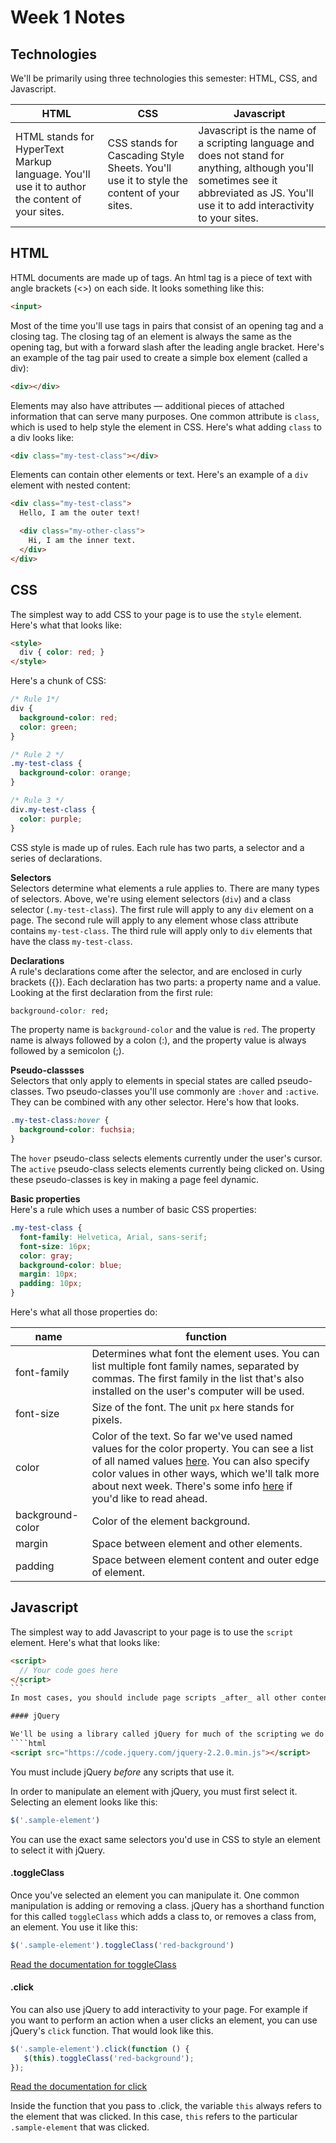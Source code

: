 # Week 1 Notes

## Technologies

We'll be primarily using three technologies this semester: HTML, CSS, and Javascript.


HTML | CSS | Javascript
---- | --- | ----------
HTML stands for HyperText Markup language. You'll use it to author the content of your sites. | CSS stands for Cascading Style Sheets. You'll use it to style the content of your sites. | Javascript is the name of a scripting language and does not stand for anything, although you'll sometimes see it abbreviated as JS. You'll use it to add interactivity to your sites.

## HTML
HTML documents are made up of tags. An html tag is a piece of text with angle brackets (<>) on each side. It looks something like this:
````html
<input>
````

Most of the time you'll use tags in pairs that consist of an opening tag and a closing tag. The closing tag of an element is always the same as the opening tag, but with a forward slash after the leading angle bracket. Here's an example of the tag pair used to create a simple box element (called a div):
````html
<div></div>
````

Elements may also have attributes — additional pieces of attached information that can serve many purposes. One common attribute is `class`, which is used to help style the element in CSS. Here's what adding `class` to a div looks like:
````html
<div class="my-test-class"></div>
````

Elements can contain other elements or text. Here's an example of a `div` element with nested content:
````html
<div class="my-test-class">
  Hello, I am the outer text!

  <div class="my-other-class">
    Hi, I am the inner text.
  </div>
</div>
````

## CSS

The simplest way to add CSS to your page is to use the `style` element. Here's what that looks like:
```html
<style>
  div { color: red; }
</style>
```

Here's a chunk of CSS:
```css
/* Rule 1*/
div {
  background-color: red;
  color: green;
}

/* Rule 2 */
.my-test-class {
  background-color: orange;
}

/* Rule 3 */
div.my-test-class {
  color: purple;
}
```

CSS style is made up of rules. Each rule has two parts, a selector and a series of declarations. 

**Selectors**  
Selectors determine what elements a rule applies to. There are many types of selectors. Above, we're using element selectors (`div`) and a class selector (`.my-test-class`). The first rule will apply to any `div` element on a page. The second rule will apply to any element whose class attribute contains `my-test-class`. The third rule will apply only to `div` elements that have the class `my-test-class`.

**Declarations**  
A rule's declarations come after the selector, and are enclosed in curly brackets ({}). Each declaration has two parts: a property name and a value. Looking at the first declaration from the first rule:
```css
background-color: red;
```
The property name is `background-color` and the value is `red`. The property name is always followed by a colon (:), and the property value is always followed by a semicolon (;).

**Pseudo-classses**  
Selectors that only apply to elements in special states are called pseudo-classes. Two pseudo-classes you'll use commonly are `:hover` and `:active`. They can be combined with any other selector. Here's how that looks.
```css
.my-test-class:hover {
  background-color: fuchsia;
}
```
The `hover` pseudo-class selects elements currently under the user's cursor. The `active` pseudo-class selects elements currently being clicked on. Using these pseudo-classes is key in making a page feel dynamic.

**Basic properties**  
Here's a rule which uses a number of basic CSS properties:
```css
.my-test-class {
  font-family: Helvetica, Arial, sans-serif;
  font-size: 16px;
  color: gray;
  background-color: blue;
  margin: 10px;
  padding: 10px;
}
```

Here's what all those properties do:

name | function
----- | ---------
font-family | Determines what font the element uses. You can list multiple font family names, separated by commas. The first family in the list that's also installed on the user's computer will be used.
font-size | Size of the font. The unit `px` here stands for pixels.
color |  Color of the text. So far we've used named values for the color property. You can see a list of all named values [here](http://www.crockford.com/wrrrld/color.html). You can also specify color values in other ways, which we'll talk more about next week. There's some info [here](https://developer.mozilla.org/en-US/docs/Web/CSS/color_value) if you'd like to read ahead.
background-color | Color of the element background.
margin | Space between element and other elements.
padding | Space between element content and outer edge of element.

## Javascript

The simplest way to add Javascript to your page is to use the `script` element. Here's what that looks like:
````html
<script>
  // Your code goes here
</script>
```
In most cases, you should include page scripts _after_ all other content. Scripts are executed as soon as the browser parses them. If the elements your script operates on have not yet been parsed, your script will not work correctly.

#### jQuery

We'll be using a library called jQuery for much of the scripting we do this semester. jQuery makes manipulating elements on a page much easier than it is using plain javascript. You can use a `script` element to include jQuery on your page.
````html
<script src="https://code.jquery.com/jquery-2.2.0.min.js"></script>
````
You must include jQuery _before_ any scripts that use it.

In order to manipulate an element with jQuery, you must first select it. Selecting an element looks like this:
````javascript
$('.sample-element')
````
You can use the exact same selectors you'd use in CSS to style an element to select it with jQuery.

#### .toggleClass

Once you've selected an element you can manipulate it. One common manipulation is adding or removing a class. jQuery has a shorthand function for this called `toggleClass` which adds a class to, or removes a class from, an element. You use it like this:
````javascript
$('.sample-element').toggleClass('red-background')
````
[Read the documentation for toggleClass](http://api.jquery.com/toggleclass/)

#### .click

You can also use jQuery to add interactivity to your page. For example if you want to perform an action when a user clicks an element, you can use jQuery's `click` function. That would look like this.
````javascript
$('.sample-element').click(function () {
   $(this).toggleClass('red-background');
});
````
[Read the documentation for click](http://api.jquery.com/click/)

Inside the function that you pass to .click, the variable `this` always refers to the element that was clicked. In this case, `this` refers to the particular `.sample-element` that was clicked.

